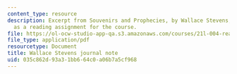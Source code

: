 ```yaml
---
content_type: resource
description: Excerpt from Souvenirs and Prophecies, by Wallace Stevens, presented
  as a reading assignment for the course.
file: https://ol-ocw-studio-app-qa.s3.amazonaws.com/courses/21l-004-reading-poetry-spring-2009/035c862d93a31bb664c0a06b7a5cf968_MIT21l004s09read04stevens.pdf
file_type: application/pdf
resourcetype: Document
title: Wallace Stevens journal note
uid: 035c862d-93a3-1bb6-64c0-a06b7a5cf968
---
```

